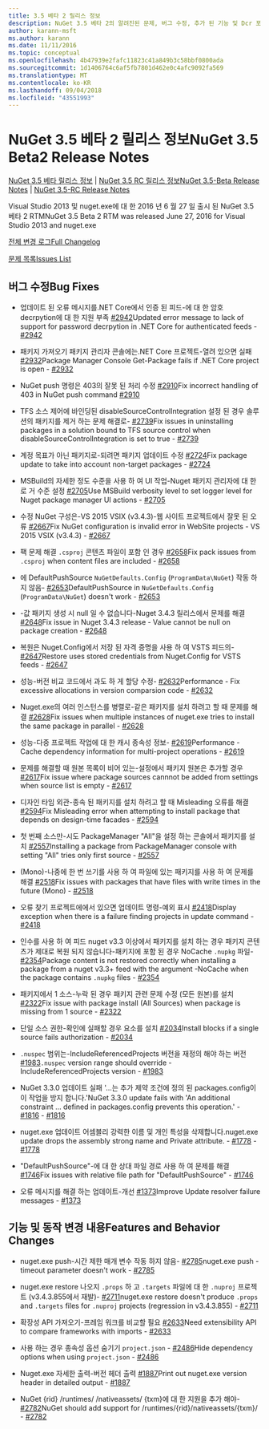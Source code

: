 ```yaml
---
title: 3.5 베타 2 릴리스 정보
description: NuGet 3.5 베타 2의 알려진된 문제, 버그 수정, 추가 된 기능 및 Dcr 포함에 대 한 릴리스 정보입니다.
author: karann-msft
ms.author: karann
ms.date: 11/11/2016
ms.topic: conceptual
ms.openlocfilehash: 4b47939e2fafc11823c41a849b3c58bbf0800ada
ms.sourcegitcommit: 1d1406764c6af5fb7801d462e0c4afc9092fa569
ms.translationtype: MT
ms.contentlocale: ko-KR
ms.lasthandoff: 09/04/2018
ms.locfileid: "43551993"
---
```

# <a name="nuget-35-beta2-release-notes"></a><span data-ttu-id="0fd6b-103">NuGet 3.5 베타 2 릴리스 정보</span><span class="sxs-lookup"><span data-stu-id="0fd6b-103">NuGet 3.5 Beta2 Release Notes</span></span>

<span data-ttu-id="0fd6b-104">[NuGet 3.5 베타 릴리스 정보](../release-notes/nuget-3.5-Beta.md) | [NuGet 3.5 RC 릴리스 정보](../release-notes/nuget-3.5-RC.md)</span><span class="sxs-lookup"><span data-stu-id="0fd6b-104">[NuGet 3.5-Beta Release Notes](../release-notes/nuget-3.5-Beta.md) | [NuGet 3.5-RC Release Notes](../release-notes/nuget-3.5-RC.md)</span></span>

<span data-ttu-id="0fd6b-105">Visual Studio 2013 및 nuget.exe에 대 한 2016 년 6 월 27 일 출시 된 NuGet 3.5 베타 2 RTM</span><span class="sxs-lookup"><span data-stu-id="0fd6b-105">NuGet 3.5 Beta 2 RTM was released June 27, 2016 for Visual Studio 2013 and nuget.exe</span></span>

[<span data-ttu-id="0fd6b-106">전체 변경 로그</span><span class="sxs-lookup"><span data-stu-id="0fd6b-106">Full Changelog</span></span>](https://github.com/NuGet/NuGet.Client/compare/release-3.5.0-beta...release-3.5.0-beta2)

[<span data-ttu-id="0fd6b-107">문제 목록</span><span class="sxs-lookup"><span data-stu-id="0fd6b-107">Issues List</span></span>](https://github.com/Nuget/Home/issues?q=is%3Aissue+milestone%3A%223.5+Beta2%22+is%3Aclosed)

## <a name="bug-fixes"></a><span data-ttu-id="0fd6b-108">버그 수정</span><span class="sxs-lookup"><span data-stu-id="0fd6b-108">Bug Fixes</span></span>

* <span data-ttu-id="0fd6b-109">업데이트 된 오류 메시지를.NET Core에서 인증 된 피드-에 대 한 암호 decrpytion에 대 한 지원 부족 [#2942](https://github.com/NuGet/Home/issues/2942)</span><span class="sxs-lookup"><span data-stu-id="0fd6b-109">Updated error message to lack of support for password decrpytion in .NET Core for authenticated feeds  - [#2942](https://github.com/NuGet/Home/issues/2942)</span></span>

* <span data-ttu-id="0fd6b-110">패키지 가져오기 패키지 관리자 콘솔에는.NET Core 프로젝트-열려 있으면 실패 [#2932](https://github.com/NuGet/Home/issues/2932)</span><span class="sxs-lookup"><span data-stu-id="0fd6b-110">Package Manager Console Get-Package fails if .NET Core project is open - [#2932](https://github.com/NuGet/Home/issues/2932)</span></span>

* <span data-ttu-id="0fd6b-111">NuGet push 명령은 403의 잘못 된 처리 수정 [#2910](https://github.com/NuGet/Home/issues/2910)</span><span class="sxs-lookup"><span data-stu-id="0fd6b-111">Fix incorrect handling of 403 in NuGet push command [#2910](https://github.com/NuGet/Home/issues/2910)</span></span>

* <span data-ttu-id="0fd6b-112">TFS 소스 제어에 바인딩된 disableSourceControlIntegration 설정 된 경우 솔루션의 패키지를 제거 하는 문제 해결로- [#2739](https://github.com/NuGet/Home/issues/2739)</span><span class="sxs-lookup"><span data-stu-id="0fd6b-112">Fix issues in uninstalling packages in a solution bound to TFS source control when disableSourceControlIntegration is set to true - [#2739](https://github.com/NuGet/Home/issues/2739)</span></span>

* <span data-ttu-id="0fd6b-113">계정 목표가 아닌 패키지로-되려면 패키지 업데이트 수정 [#2724](https://github.com/NuGet/Home/issues/2724)</span><span class="sxs-lookup"><span data-stu-id="0fd6b-113">Fix package update to take into account non-target packages - [#2724](https://github.com/NuGet/Home/issues/2724)</span></span>

* <span data-ttu-id="0fd6b-114">MSBuild의 자세한 정도 수준을 사용 하 여 UI 작업-Nuget 패키지 관리자에 대 한로 거 수준 설정 [#2705](https://github.com/NuGet/Home/issues/2705)</span><span class="sxs-lookup"><span data-stu-id="0fd6b-114">Use MSBuild verbosity level to set logger level for Nuget package manager UI actions - [#2705](https://github.com/NuGet/Home/issues/2705)</span></span>

* <span data-ttu-id="0fd6b-115">수정 NuGet 구성은-VS 2015 VSIX (v3.4.3)-웹 사이트 프로젝트에서 잘못 된 오류 [#2667](https://github.com/NuGet/Home/issues/2667)</span><span class="sxs-lookup"><span data-stu-id="0fd6b-115">Fix NuGet configuration is invalid error in WebSite projects - VS 2015 VSIX (v3.4.3) - [#2667](https://github.com/NuGet/Home/issues/2667)</span></span>

* <span data-ttu-id="0fd6b-116">팩 문제 해결 `.csproj` 콘텐츠 파일이 포함 인 경우 [#2658](https://github.com/NuGet/Home/issues/2658)</span><span class="sxs-lookup"><span data-stu-id="0fd6b-116">Fix pack issues from `.csproj` when content files are included - [#2658](https://github.com/NuGet/Home/issues/2658)</span></span>

* <span data-ttu-id="0fd6b-117">에 DefaultPushSource `NuGetDefaults.Config` (`ProgramData\NuGet`) 작동 하지 않음- [#2653](https://github.com/NuGet/Home/issues/2653)</span><span class="sxs-lookup"><span data-stu-id="0fd6b-117">DefaultPushSource in `NuGetDefaults.Config` (`ProgramData\NuGet`) doesn't work - [#2653](https://github.com/NuGet/Home/issues/2653)</span></span>

* <span data-ttu-id="0fd6b-118">-값 패키지 생성 시 null 일 수 없습니다-Nuget 3.4.3 릴리스에서 문제를 해결 [#2648](https://github.com/NuGet/Home/issues/2648)</span><span class="sxs-lookup"><span data-stu-id="0fd6b-118">Fix issue in Nuget 3.4.3 release - Value cannot be null on package creation - [#2648](https://github.com/NuGet/Home/issues/2648)</span></span>

* <span data-ttu-id="0fd6b-119">복원은 Nuget.Config에서 저장 된 자격 증명을 사용 하 여 VSTS 피드의- [#2647](https://github.com/NuGet/Home/issues/2647)</span><span class="sxs-lookup"><span data-stu-id="0fd6b-119">Restore uses stored credentials from Nuget.Config for VSTS feeds - [#2647](https://github.com/NuGet/Home/issues/2647)</span></span>

* <span data-ttu-id="0fd6b-120">성능-버전 비교 코드에서 과도 하 게 할당 수정- [#2632](https://github.com/NuGet/Home/issues/2632)</span><span class="sxs-lookup"><span data-stu-id="0fd6b-120">Performance - Fix excessive allocations in version comparsion code - [#2632](https://github.com/NuGet/Home/issues/2632)</span></span>

* <span data-ttu-id="0fd6b-121">Nuget.exe의 여러 인스턴스를 병렬로-같은 패키지를 설치 하려고 할 때 문제를 해결 [#2628](https://github.com/NuGet/Home/issues/2628)</span><span class="sxs-lookup"><span data-stu-id="0fd6b-121">Fix issues when multiple instances of nuget.exe tries to install the same package in parallel - [#2628](https://github.com/NuGet/Home/issues/2628)</span></span>

* <span data-ttu-id="0fd6b-122">성능-다중 프로젝트 작업에 대 한 캐시 종속성 정보- [#2619](https://github.com/NuGet/Home/issues/2619)</span><span class="sxs-lookup"><span data-stu-id="0fd6b-122">Performance - Cache dependency information for multi-project operations - [#2619](https://github.com/NuGet/Home/issues/2619)</span></span>

* <span data-ttu-id="0fd6b-123">문제를 해결할 때 원본 목록이 비어 있는-설정에서 패키지 원본은 추가할 경우 [#2617](https://github.com/NuGet/Home/issues/2617)</span><span class="sxs-lookup"><span data-stu-id="0fd6b-123">Fix issue where package sources cannnot be added from settings when source list is empty - [#2617](https://github.com/NuGet/Home/issues/2617)</span></span>

* <span data-ttu-id="0fd6b-124">디자인 타임 외관-종속 된 패키지를 설치 하려고 할 때 Misleading 오류를 해결 [#2594](https://github.com/NuGet/Home/issues/2594)</span><span class="sxs-lookup"><span data-stu-id="0fd6b-124">Fix Misleading error when attempting to install package that depends on design-time facades - [#2594](https://github.com/NuGet/Home/issues/2594)</span></span>

* <span data-ttu-id="0fd6b-125">첫 번째 소스만-시도 PackageManager "All"을 설정 하는 콘솔에서 패키지를 설치 [#2557](https://github.com/NuGet/Home/issues/2557)</span><span class="sxs-lookup"><span data-stu-id="0fd6b-125">Installing a package from PackageManager console with setting "All" tries only first source - [#2557](https://github.com/NuGet/Home/issues/2557)</span></span>

* <span data-ttu-id="0fd6b-126">(Mono)-나중에 한 번 쓰기를 사용 하 여 파일에 있는 패키지를 사용 하 여 문제를 해결 [#2518](https://github.com/NuGet/Home/issues/2518)</span><span class="sxs-lookup"><span data-stu-id="0fd6b-126">Fix issues with packages that have files with write times in the future (Mono) - [#2518](https://github.com/NuGet/Home/issues/2518)</span></span>

* <span data-ttu-id="0fd6b-127">오류 찾기 프로젝트에에서 있으면 업데이트 명령-예외 표시 [#2418](https://github.com/NuGet/Home/issues/2418)</span><span class="sxs-lookup"><span data-stu-id="0fd6b-127">Display exception when there is a failure finding projects in update command - [#2418](https://github.com/NuGet/Home/issues/2418)</span></span>

* <span data-ttu-id="0fd6b-128">인수를 사용 하 여 피드 nuget v3.3 이상에서 패키지를 설치 하는 경우 패키지 콘텐츠가 제대로 복원 되지 않습니다-패키지에 포함 된 경우 NoCache `.nupkg` 파일- [#2354](https://github.com/NuGet/Home/issues/2354)</span><span class="sxs-lookup"><span data-stu-id="0fd6b-128">Package content is not restored correctly when installing a package from a nuget v3.3+ feed with the argument -NoCache when the package contains `.nupkg` files - [#2354](https://github.com/NuGet/Home/issues/2354)</span></span>

* <span data-ttu-id="0fd6b-129">패키지에서 1 소스-누락 된 경우 패키지 관련 문제 수정 (모든 원본)를 설치 [#2322](https://github.com/NuGet/Home/issues/2322)</span><span class="sxs-lookup"><span data-stu-id="0fd6b-129">Fix issue with package install (All Sources) when package is missing from 1 source - [#2322](https://github.com/NuGet/Home/issues/2322)</span></span>

* <span data-ttu-id="0fd6b-130">단일 소스 권한-확인에 실패할 경우 요소를 설치 [#2034](https://github.com/NuGet/Home/issues/2034)</span><span class="sxs-lookup"><span data-stu-id="0fd6b-130">Install blocks if a single source fails authorization - [#2034](https://github.com/NuGet/Home/issues/2034)</span></span>

* <span data-ttu-id="0fd6b-131">`.nuspec` 범위는-IncludeReferencedProjects 버전을 재정의 해야 하는 버전 [#1983](https://github.com/NuGet/Home/issues/1983)</span><span class="sxs-lookup"><span data-stu-id="0fd6b-131">`.nuspec` version range should override -IncludeReferencedProjects version - [#1983](https://github.com/NuGet/Home/issues/1983)</span></span>

* <span data-ttu-id="0fd6b-132">NuGet 3.3.0 업데이트 실패 '...는 추가 제약 조건에 정의 된 packages.config이이 작업을 방지 합니다.'</span><span class="sxs-lookup"><span data-stu-id="0fd6b-132">NuGet 3.3.0 update fails with 'An additional constraint ... defined in packages.config prevents this operation.'</span></span><span data-ttu-id="0fd6b-133"> - [#1816](https://github.com/NuGet/Home/issues/1816)</span><span class="sxs-lookup"><span data-stu-id="0fd6b-133"> - [#1816](https://github.com/NuGet/Home/issues/1816)</span></span>

* <span data-ttu-id="0fd6b-134">nuget.exe 업데이트 어셈블리 강력한 이름 및 개인 특성을 삭제합니다.</span><span class="sxs-lookup"><span data-stu-id="0fd6b-134">nuget.exe update drops the assembly strong name and Private attribute.</span></span><span data-ttu-id="0fd6b-135"> - [#1778](https://github.com/NuGet/Home/issues/1778)</span><span class="sxs-lookup"><span data-stu-id="0fd6b-135"> - [#1778](https://github.com/NuGet/Home/issues/1778)</span></span>

* <span data-ttu-id="0fd6b-136">"DefaultPushSource"-에 대 한 상대 파일 경로 사용 하 여 문제를 해결 [#1746](https://github.com/NuGet/Home/issues/1746)</span><span class="sxs-lookup"><span data-stu-id="0fd6b-136">Fix issues with relative file path for "DefaultPushSource" - [#1746](https://github.com/NuGet/Home/issues/1746)</span></span>

* <span data-ttu-id="0fd6b-137">오류 메시지를 해결 하는 업데이트-개선 [#1373](https://github.com/NuGet/Home/issues/1373)</span><span class="sxs-lookup"><span data-stu-id="0fd6b-137">Improve Update resolver failure messages - [#1373](https://github.com/NuGet/Home/issues/1373)</span></span>

## <a name="features-and-behavior-changes"></a><span data-ttu-id="0fd6b-138">기능 및 동작 변경 내용</span><span class="sxs-lookup"><span data-stu-id="0fd6b-138">Features and Behavior Changes</span></span>

* <span data-ttu-id="0fd6b-139">nuget.exe push-시간 제한 매개 변수 작동 하지 않음- [#2785](https://github.com/NuGet/Home/issues/2785)</span><span class="sxs-lookup"><span data-stu-id="0fd6b-139">nuget.exe push - timeout parameter doesn't work  - [#2785](https://github.com/NuGet/Home/issues/2785)</span></span>

* <span data-ttu-id="0fd6b-140">nuget.exe restore 나오지 `.props` 하 고 `.targets` 파일에 대 한 `.nuproj` 프로젝트 (v3.4.3.855에서 재발)- [#2711](https://github.com/NuGet/Home/issues/2711)</span><span class="sxs-lookup"><span data-stu-id="0fd6b-140">nuget.exe restore doesn't produce `.props` and `.targets` files for `.nuproj` projects (regression in v3.4.3.855) - [#2711](https://github.com/NuGet/Home/issues/2711)</span></span>

* <span data-ttu-id="0fd6b-141">확장성 API 가져오기-프레임 워크를 비교할 필요 [#2633](https://github.com/NuGet/Home/issues/2633)</span><span class="sxs-lookup"><span data-stu-id="0fd6b-141">Need extensibility API to compare frameworks with imports - [#2633](https://github.com/NuGet/Home/issues/2633)</span></span>

* <span data-ttu-id="0fd6b-142">사용 하는 경우 종속성 옵션 숨기기 `project.json`  -  [#2486](https://github.com/NuGet/Home/issues/2486)</span><span class="sxs-lookup"><span data-stu-id="0fd6b-142">Hide dependency options when using `project.json` - [#2486](https://github.com/NuGet/Home/issues/2486)</span></span>

* <span data-ttu-id="0fd6b-143">Nuget.exe 자세한 출력-버전 헤더 출력 [#1887](https://github.com/NuGet/Home/issues/1887)</span><span class="sxs-lookup"><span data-stu-id="0fd6b-143">Print out nuget.exe version header in detailed output - [#1887](https://github.com/NuGet/Home/issues/1887)</span></span>

* <span data-ttu-id="0fd6b-144">NuGet {rid} /runtimes/ /nativeassets/ {txm}에 대 한 지원을 추가 해야- [#2782](https://github.com/NuGet/Home/issues/2782)</span><span class="sxs-lookup"><span data-stu-id="0fd6b-144">NuGet should add support for /runtimes/{rid}/nativeassets/{txm}/ - [#2782](https://github.com/NuGet/Home/issues/2782)</span></span>